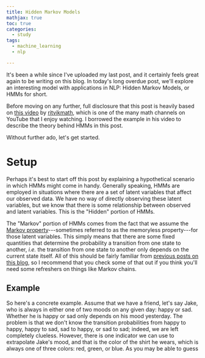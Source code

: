 ```yaml
---
title: Hidden Markov Models
mathjax: true
toc: true
categories:
  - study
tags:
  - machine_learning
  - nlp

---
```


It's been a while since I've uploaded my last post, and it certainly feels great again to be writing on this blog. In today's long overdue post, we'll explore an interesting model with applications in NLP: Hidden Markov Models, or HMMs for short. 

Before moving on any further, full disclosure that this post is heavily based on [this video](https://www.youtube.com/watch?v=fX5bYmnHqqE) by [ritvikmath](https://www.youtube.com/channel/UCUcpVoi5KkJmnE3bvEhHR0Q), which is one of the many math channels on YouTube that I enjoy watching. I borrowed the example in his video to describe the theory behind HMMs in this post. 

Without further ado, let's get started. 

# Setup

Perhaps it's best to start off this post by explaining a hypothetical scenario in which HMMs might come in handy. Generally speaking, HMMs are employed in situations where there are a set of latent variables that affect our observed data. We have no way of directly observing these latent variables, but we know that there is some relationship between observed and latent variables. This is the "Hidden" portion of HMMs.

The "Markov" portion of HMMs comes from the fact that we assume the [Markov property](https://en.wikipedia.org/wiki/Markov_property)---sometimes referred to as the memoryless property---for those latent variables. This simply means that there are some fixed quantities that determine the probability a transition from one state to another, *i.e.* the transition from one state to another only depends on the current state itself. All of this should be fairly familiar from [previous posts on this blog](https://jaketae.github.io/tags/#markov-chain), so I recommend that you check some of that out if you think you'll need some refreshers on things like Markov chains. 

## Example

So here's a concrete example. Assume that we have a friend, let's say Jake, who is always in either one of two moods on any given day: happy or sad. Whether he is happy or sad only depends on his mood yesterday. The problem is that we don't know the transition probabilities from happy to happy, happy to sad, sad to happy, or sad to sad; indeed, we are left completely clueless. However, there is one indicator we can use to extrapolate Jake's mood, and that is the color of the shirt he wears, which is always one of three colors: red, green, or blue. As you may be able to guess







 



